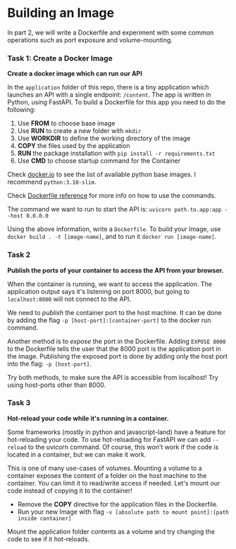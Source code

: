 # Building an Image

In part 2, we will write a Dockerfile and experiment with some common operations such as port exposure and volume-mounting.

### Task 1: Create a Docker Image

**Create a docker image which can run our API**

In the `application` folder of this repo, there is a tiny application which launches an API with a single endpoint: `/content`. The app is written in Python, using FastAPI. To build a Dockerfile for this app you need to do the following:

1. Use **FROM** to choose base image
2. Use **RUN** to create a new folder with `mkdir`
3. Use **WORKDIR** to define the working directory of the image
4. **COPY** the files used by the application
5. **RUN** the package installation with `pip install -r requirements.txt`
6. Use **CMD** to choose startup command for the Container

Check [docker.io](https://index.docker.io/_/python?tab=description) to see the list of available python base images. I recommend `python:3.10-slim`.

Check [Dockerfile reference](https://docs.docker.com/engine/reference/builder/) for more info on how to use the commands.

The command we want to run to start the API is: `uvicorn path.to.app:app --host 0.0.0.0`

Using the above information, write a `Dockerfile`. To build your Image, use `docker build . -t [image-name]`, and to run it `docker run [image-name]`.

### Task 2

**Publish the ports of your container to access the API from your browser.**

When the container is running, we want to access the application. The application output says it's listening on port 8000, but going to `localhost:8000` will not connect to the API.

We need to *publish* the container port to the host machine. It can be done by adding the flag `-p [host-port]:[container-port]` to the docker run command.

Another method is to *expose* the port in the Dockerfile. Adding `EXPOSE 8000` to the Dockerfile tells the user that the 8000 port is the application port in the image. Publishing the exposed port is done by adding only the host port into the flag: `-p [host-port]`.

Try both methods, to make sure the API is accessible from localhost! Try using host-ports other than 8000.

### Task 3

**Hot-reload your code while it's running in a container.**

Some frameworks (mostly in python and javascript-land) have a feature for hot-reloading your code. To use hot-reloading for FastAPI we can add `--reload` to the uvicorn command. Of course, this won't work if the code is located in a container, but we can make it work.

This is one of many use-cases of volumes. Mounting a volume to a container exposes the content of a folder on the host machine to the container. You can limit it to read/write access if needed. Let's mount our code instead of copying it to the container!

- Remove the **COPY** directive for the application files in the Dockerfile. 
- Run your new Image with flag `-v [absolute path to mount point]:[path inside container]`

Mount the application folder contents as a volume and try changing the code to see if it hot-reloads.

